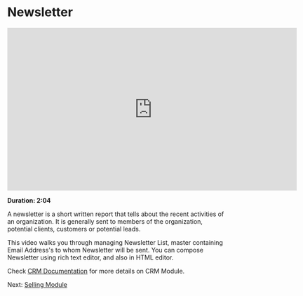 <!-- add-breadcrumbs -->
# Newsletter

<iframe width="660" height="371" src="https://www.youtube.com/embed/muLKsCrrDRo" frameborder="0" allowfullscreen></iframe>

**Duration: 2:04**

A newsletter is a short written report that tells about the recent activities of an organization. It is generally sent to members of the organization, potential clients, customers or potential leads.

This video walks you through managing Newsletter List, master containing Email Address's to whom Newsletter will be sent. You can compose Newsletter using rich text editor, and also in HTML editor.

Check [CRM Documentation](/docs/v13/user/manual/en/CRM) for more details on CRM Module.

Next: [Selling Module](/docs/v13/user/manual/en/selling)
